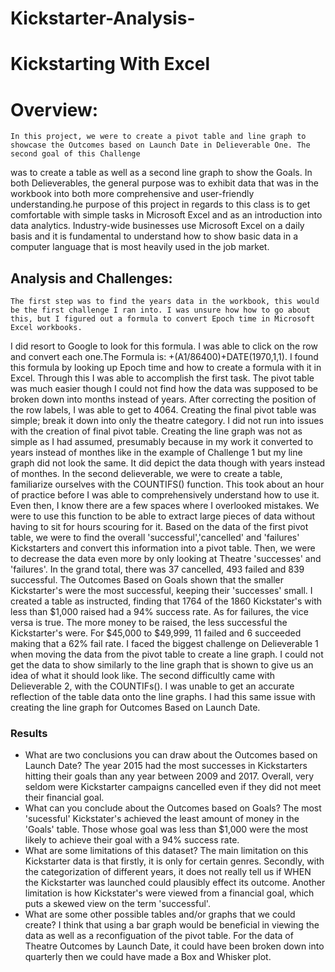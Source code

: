 # Kickstarter-Analysis-

# Kickstarting With Excel
# Overview: 
	In this project, we were to create a pivot table and line graph to showcase the Outcomes based on Launch Date in Delieverable One. The second goal of this Challenge 
was to create a table as well as a second line graph to show the Goals. In both Delieverables, the general purpose was to exhibit data that was in the workbook into
both more comprehensive and user-friendly understanding.he purpose of this project in regards to this class is to get comfortable with simple tasks in Microsoft Excel and as an introduction into data analytics. Industry-wide businesses use 
Microsoft Excel on a daily basis and it is fundamental to understand how to show basic data in a computer language that is most heavily used in the job market. 

## Analysis and Challenges: 
	The first step was to find the years data in the workbook, this would be the first challenge I ran into. I was unsure how how to go about this, but I figured out a formula to convert Epoch time in Microsoft Excel workbooks. 
I did resort to Google to look for this formula. I was able to click on the row and convert each one.The Formula is: +(A1/86400)+DATE(1970,1,1). I found this formula by looking up Epoch time and how to create a formula with it in Excel. 
Through this I was able to accomplish the first task. The pivot table was much easier though I could not find how the data was supposed to be broken down into months instead of years.
After correcting the position of the row labels, I was able to get to 4064. Creating the final pivot table was simple; break it down into only the theatre category. 
I did not run into issues with the creation of final pivot table. Creating the line graph was not as simple as I had assumed, presumably because in my work it converted to years instead of monthes like in the example 
of Challenge 1 but my line graph did not look the same. It did depict the data though with years instead of monthes. In the second delieverable, we were to create a table, familiarize ourselves with the COUNTIFS() function. 
This took about an hour of practice before I was able to comprehensively understand how to use it. Even then, I know there are a few spaces where I overlooked mistakes.
We were to use this function to be able to extract large pieces of data without having to sit for hours scouring for it. 
Based on the data of the first pivot table, we were to find the overall 'successful','cancelled' and 'failures' Kickstarters and convert this information into a pivot table. 
Then, we were to decrease the data even more by only looking at Theatre 'successes' and 'failures'. In the grand total, there was 37 cancelled, 493 failed and 839 successful. 
The Outcomes Based on Goals shown that the smaller Kickstarter's were the most successful, keeping their 'successes' small. I created a table as instructed, finding that 1764 of the 1860 Kickstater's with less than $1,000 raised had a 94% success rate. 
As for failures, the vice versa is true. The more money to be raised, the less successful the Kickstarter's were. For $45,000 to $49,999, 11 failed and 6 succeeded making that a 62% fail rate. 
I faced the biggest challenge on Delieverable 1 when moving the data from the pivot table to create a line graph. I could not get the data to show similarly to the line
graph that is shown to give us an idea of what it should look like. The second difficultly came with Delieverable 2, with the COUNTIFs().
I was unable to get an accurate reflection of the table data onto the line graphs. I had this same issue with creating the line graph for Outcomes Based on Launch Date. 

### Results
- What are two conclusions you can draw about the Outcomes based on Launch Date?
	The year 2015 had the most successes in Kickstarters hitting their goals than any year between 2009 and 2017. Overall, very seldom were Kickstarter campaigns cancelled even if they did not meet their financial goal. 
- What can you conclude about the Outcomes based on Goals?
	The most 'sucessful' Kickstater's achieved the least amount of money in the 'Goals' table. Those whose goal was less than $1,000 were the most likely to achieve their goal with a 94% success rate. 
- What are some limitations of this dataset?
	The main limitation on this Kickstarter data is that firstly, it is only for certain genres. Secondly, with the categorization of different years, it does not really tell us if WHEN the Kickstarter was launched could plausibly
effect its outcome. Another limitation is how Kickstater's were viewed from a financial goal, which puts a skewed view on the term 'successful'. 
- What are some other possible tables and/or graphs that we could create?
	I think that using a bar graph would be beneficial in viewing the data as well as a reconfiguation of the pivot table. For the data of Theatre Outcomes by Launch Date, it could have been 
broken down into quarterly then we could have made a Box and Whisker plot. 
